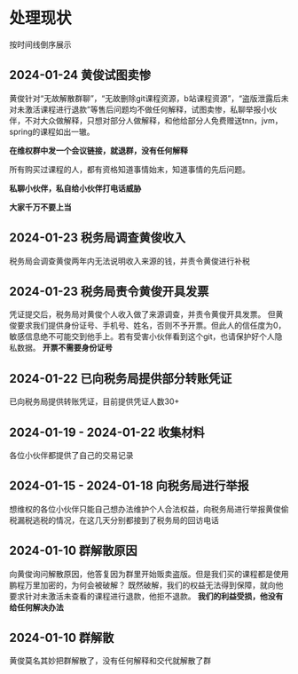 
# 处理现状
按时间线倒序展示

## 2024-01-24 黄俊试图卖惨
黄俊针对“无故解散群聊”，“无故删除git课程资源，b站课程资源”，“盗版泄露后未对未激活课程进行退款”等售后问题均不做任何解释，试图卖惨，私聊举报小伙伴，不对大众做解释，只想对部分人做解释，和他给部分人免费赠送tnn，jvm，spring的课程如出一辙。

**在维权群中发一个会议链接，就退群，没有任何解释**

所有购买过课程的人，都有资格知道事情始末，知道事情的先后问题。

**私聊小伙伴，私自给小伙伴打电话威胁**

**大家千万不要上当**

## 2024-01-23 税务局调查黄俊收入
税务局会调查黄俊两年内无法说明收入来源的钱，并责令黄俊进行补税

## 2024-01-23 税务局责令黄俊开具发票
凭证提交后，税务局对黄俊个人收入做了来源调查，并责令黄俊开具发票。
但黄俊要求我们提供身份证号、手机号、姓名，否则不予开票。但此人的信任度为0，敏感信息绝不可能交到他手上。若有受害小伙伴看到这个git，也请保护好个人隐私数据。
**开票不需要身份证号**

## 2024-01-22 已向税务局提供部分转账凭证
已向税务局提供转账凭证，目前提供凭证人数30+


## 2024-01-19 - 2024-01-22 收集材料
各位小伙伴都提供了自己的交易记录


## 2024-01-15 - 2024-01-18 向税务局进行举报
想维权的各位小伙伴只能自己想办法维护个人合法权益，向税务局进行举报黄俊偷税漏税逃税的情况，在这几天分别都接到了税务局的回访电话


## 2024-01-10 群解散原因
向黄俊询问解散原因，他答复因为群里开始贩卖盗版。但是我们买的课程都是使用鹏程万里加密的，为何会被破解？
既然破解，我们的权益无法得到保障，就向他要求针对未激活未查看的课程进行退款，他拒不退款。
**我们的利益受损，他没有给任何解决办法**


## 2024-01-10 群解散
黄俊莫名其妙把群解散了，没有任何解释和交代就解散了群
